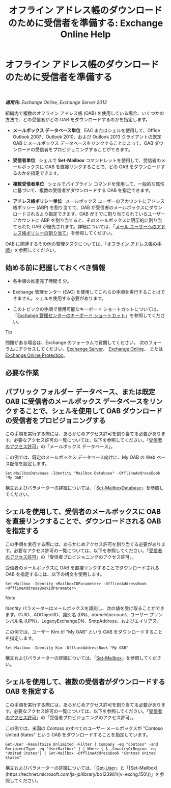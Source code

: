﻿---
title: 'オフライン アドレス帳のダウンロードのために受信者を準備する: Exchange Online Help'
TOCTitle: オフライン アドレス帳のダウンロードのために受信者を準備する
ms:assetid: 141751ac-16d3-4e3c-b70c-004aeedcb5a0
ms:mtpsurl: https://technet.microsoft.com/ja-jp/library/Aa996345(v=EXCHG.150)
ms:contentKeyID: 49895261
ms.date: 05/22/2018
mtps_version: v=EXCHG.150
ms.translationtype: HT
---

# オフライン アドレス帳のダウンロードのために受信者を準備する

 

_**適用先:** Exchange Online, Exchange Server 2013_

組織内で複数のオフライン アドレス帳 (OAB) を使用している場合、いくつかの方法で、どの受信者がどの OAB をダウンロードするのかを指定します。

  - **メールボックス データベース単位**   EAC またはシェルを使用して、Office Outlook 2007、Outlook 2010、および Outlook 2013 クライアントの既定 OAB にメールボックス データベースをリンクすることによって、OAB ダウンロードの受信者をプロビジョニングすることができます。

  - **受信者単位**   シェルで **Set-Mailbox** コマンドレットを使用して、受信者のメールボックスに OAB を直接リンクすることで、どの OAB をダウンロードするのかを指定できます。

  - **複数受信者単位**   シェルでパイプライン コマンドを使用して、一般的な属性に基づいて、複数の受信者がダウンロードする OAB を指定できます。

  - **アドレス帳ポリシー単位**   メールボックス ユーザーのアカウントにアドレス帳ポリシー (ABP) を割り当てて、OAB が受信者のメールボックスにダウンロードされるよう指定できます。OAB がすでに割り当てられているユーザー アカウントに ABP を割り当てると、そのメールボックスに明示的に割り当てられた OAB が優先されます。詳細については、「[メール ユーザーへのアドレス帳ポリシーの割り当て](assign-an-address-book-policy-to-mail-users-exchange-2013-help.md)」を参照してください。

OAB に関連するその他の管理タスクについては、「[オフライン アドレス帳の手順](offline-address-book-procedures-exchange-2013-help.md)」を参照してください。

## 始める前に把握しておくべき情報

  - 各手順の推定完了時間:5 分。

  - Exchange 管理センター (EAC) を使用してこれらの手順を実行することはできません。シェルを使用する必要があります。

  - このトピックの手順で使用可能なキーボード ショートカットについては、「[Exchange 管理センターのキーボード ショートカット](keyboard-shortcuts-in-the-exchange-admin-center-exchange-online-protection-help.md)」を参照してください。


> [!TIP]
> 問題がある場合は、Exchange のフォーラムで質問してください。 次のフォーラムにアクセスしてください。<A href="https://go.microsoft.com/fwlink/p/?linkid=60612">Exchange Server</A>、 <A href="https://go.microsoft.com/fwlink/p/?linkid=267542">Exchange Online</A>、 または <A href="https://go.microsoft.com/fwlink/p/?linkid=285351">Exchange Online Protection</A>。



## 必要な作業

## パブリック フォルダー データベース、または既定 OAB に受信者のメールボックス データベースをリンクすることで、シェルを使用して OAB ダウンロードの受信者をプロビジョニングする

この手順を実行する際には、あらかじめアクセス許可を割り当てる必要があります。必要なアクセス許可の一覧については、以下を参照してください。「[受信者のアクセス許可](recipients-permissions-exchange-2013-help.md)」の「メールボックス データベース」。

この例では、既定のメールボックス データベース向けに、My OAB の Web ベース配信を設定します。

    Set-MailboxDatabase -Identity "Mailbox Database" -OfflineAddressBook "My OAB"

構文およびパラメーターの詳細については、「[Set-MailboxDatabase](https://technet.microsoft.com/ja-jp/library/bb123971\(v=exchg.150\))」を参照してください。

## シェルを使用して、受信者のメールボックスに OAB を直接リンクすることで、ダウンロードされる OAB を指定する

この手順を実行する際には、あらかじめアクセス許可を割り当てる必要があります。必要なアクセス許可の一覧については、以下を参照してください。「[受信者のアクセス許可](recipients-permissions-exchange-2013-help.md)」の「受信者プロビジョニングのアクセス許可」。

受信者のメールボックスに OAB を直接リンクすることでダウンロードされる OAB を指定するには、以下の構文を使用します。

    Set-Mailbox -Identity <MailboxIDParameter> -OfflineAddressBook <OfflineAddressBookIdParameter>


> [!NOTE]
> <EM>Identity</EM> パラメーターはメールボックスを識別し、次の値を受け取ることができます。GUID、ADObjectID、識別名 (DN)、<EM>domain\account</EM>、ユーザー プリンシパル名 (UPN)、LegacyExchangeDN、SmtpAddress、およびエイリアス。



この例では、ユーザー Kim が "My OAB" という OAB をダウンロードすることを指定します。

    Set-Mailbox -Identity Kim -OfflineAddressBook "My OAB"

構文およびパラメーターの詳細については、「[Set-Mailbox](https://technet.microsoft.com/ja-jp/library/bb123981\(v=exchg.150\))」を参照してください。

## シェルを使用して、複数の受信者がダウンロードする OAB を指定する

この手順を実行する際には、あらかじめアクセス許可を割り当てる必要があります。必要なアクセス許可の一覧については、以下を参照してください。「[受信者のアクセス許可](recipients-permissions-exchange-2013-help.md)」の「受信者プロビジョニングのアクセス許可」。

この例では、米国の Contoso のすべてのユーザー メールボックスが "Contoso United States" という OAB をダウンロードすることを指定しています。

    Get-User -ResultSize Unlimited -Filter { Company -eq "Contoso" -and RecipientType -eq "UserMailbox" } | Where { $_.CountryOrRegion -eq "United States"} | Set-Mailbox -OfflineAddressBook "Contoso United States"

構文およびパラメーターの詳細については、「[Get-User](https://technet.microsoft.com/ja-jp/library/aa996896\(v=exchg.150\))」と「[Set-Mailbox](https://technet.microsoft.com/ja-jp/library/bb123981\(v=exchg.150\))」を参照してください。

